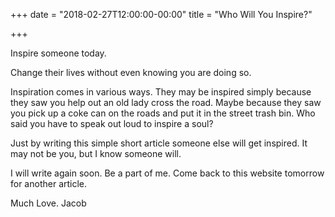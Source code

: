 +++
date = "2018-02-27T12:00:00-00:00"
title = "Who Will You Inspire?"

+++

Inspire someone today.

Change their lives without even knowing you are doing so.

Inspiration comes in various ways. They may be inspired simply because they saw you help out an old lady cross the road. Maybe because they saw you pick up a coke can on the roads and put it in the street trash bin. Who said you have to speak out loud to inspire a soul?

Just by writing this simple short article someone else will get inspired. It may not be you, but I know someone will.

I will write again soon. Be a part of me. Come back to this website tomorrow for another article.

Much Love. Jacob